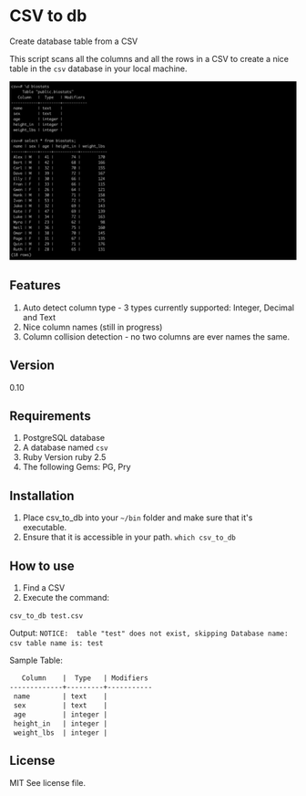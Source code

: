 # CSV to db
Create database table from a CSV

This script scans all the columns and all the rows in a CSV to create a nice table in the `csv` database in your local machine.

![csv to db screen shot](https://github.com/ziemekwolski/csv_to_db/blob/main/screenshot-csv-to-db2.jpg "CSV to DB example")

## Features
1. Auto detect column type - 3 types currently supported: Integer, Decimal and Text
2. Nice column names (still in progress)
3. Column collision detection - no two columns are ever names the same.

## Version
0.10

## Requirements
1. PostgreSQL database
2. A database named `csv`
3. Ruby Version ruby 2.5
4. The following Gems: PG, Pry

## Installation
1. Place csv_to_db into your `~/bin` folder and make sure that it's executable.
2. Ensure that it is accessible in your path. `which csv_to_db`

## How to use
1. Find a CSV
2. Execute the command:

`csv_to_db test.csv`

Output:
`NOTICE:  table "test" does not exist, skipping
Database name: csv
table name is: test`

Sample Table:
```
   Column    |  Type   | Modifiers
-------------+---------+-----------
 name        | text    |
 sex         | text    |
 age         | integer |
 height_in   | integer |
 weight_lbs  | integer |
````

## License

MIT See license file.
